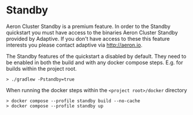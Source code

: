 # Standby

Aeron Cluster Standby is a premium feature.
In order to the Standby quickstart you must have access to the binaries Aeron Cluster Standby provided by Adaptive.
If you don't have access to these this feature interests you please contact adaptive via http://aeron.io.

The Standby features of the quickstart a disabled by default.
They need to be enabled in both the build and with any docker compose steps.
E.g. for builds within the project root.

```shell
> ./gradlew -Pstandby=true
```

When running the docker steps within the `<project root>/docker` directory
```shell
> docker compose --profile standby build --no-cache
> docker compose --profile standby up
```
